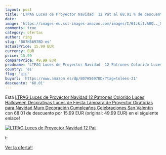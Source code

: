 ```yaml
---
layout: post
title: 'LTPAG Luces de Proyector Navidad  12 Pat al 68.01 % de descuento'
date: 
image: 'https://images-eu.ssl-images-amazon.com/images/I/61zkiIvA0QL._SL200_.jpg'
comments: true
category: ofertas
author: ring
slug: 'B07H5697BD-es'
actualPrice: 15.99 EUR
currency: EUR
price: 15.99
comparePrice: 49.99 EUR
prodname: 'LTPAG Luces de Proyector Navidad  12 Patrones Colorido Luces Halloween Decorativas Luces de Fiesta Lámpara de Proyector Giratorias para Navidad  Muro Decoración  Cumpleaños Celebraciones San Valentín'
country: 'es'
flag: '🇪🇸'
buyurl: 'https://www.amazon.es/dp/B07H5697BD/?tag=tolees-21'
descuento: '68.01'
---
```


Está [LTPAG Luces de Proyector Navidad  12 Patrones Colorido Luces Halloween Decorativas Luces de Fiesta Lámpara de Proyector Giratorias para Navidad  Muro Decoración  Cumpleaños Celebraciones San Valentín](https://www.amazon.es/dp/B07H5697BD/?tag=tolees-21) con 68.01 de descuento por 15.99 EUR (original: 49.99 EUR) en el siguiente enlace!

[![LTPAG Luces de Proyector Navidad  12 Pat](https://images-eu.ssl-images-amazon.com/images/I/61zkiIvA0QL._SL200_.jpg)](https://www.amazon.es/dp/B07H5697BD/?tag=tolees-21)

ℹ️:


[Ver la oferta!!](https://www.amazon.es/dp/B07H5697BD/?tag=tolees-21)
